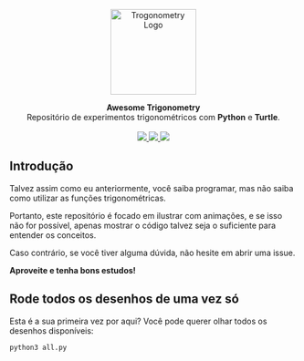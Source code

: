 <p align="center">
  <img src="https://cdn-icons-png.flaticon.com/512/12022/12022137.png" width="150" alt="Trogonometry Logo">
</p>

<p align="center">
  <b>Awesome Trigonometry</b>
  <br>
  Repositório de experimentos trigonométricos com <b>Python</b> e <b>Turtle</b>.
  <br><br>

  <a href="LICENSE">
    <img src="https://img.shields.io/github/license/d3cryptofc/awesome-trigonometry?color=red&label=License">
  </a>

  <a href="https://www.python.org/">
    <img src="https://img.shields.io/badge/Python-3.8%2B-red">
  </a>

  <a href="README.md">
    <img src="https://img.shields.io/badge/Readme-pt--BR | en--US-red">
  </a>
</p>


## Introdução
Talvez assim como eu anteriormente, você saiba programar, mas não saiba como utilizar as funções trigonométricas.

Portanto, este repositório é focado em ilustrar com animações, e se isso não for possível, apenas mostrar o código talvez seja o suficiente para entender os conceitos.

Caso contrário, se você tiver alguma dúvida, não hesite em abrir uma issue.

**Aproveite e tenha bons estudos!**


## Rode todos os desenhos de uma vez só
Esta é a sua primeira vez por aqui? Você pode querer olhar todos os desenhos disponíveis:

```
python3 all.py
```